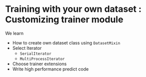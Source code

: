 # Training with your own dataset : Customizing trainer module


We learn
 - How to create own dataset class using `DatasetMixin`
 - Select Iterator
   - `SerialIterator`
   - `MultiProcessIterator`
 - Choose trainer extensions
 - Write high performance predict code
